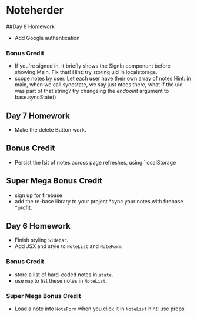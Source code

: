 # Noteherder 

##Day 8 Homework

* Add Google authentication

### Bonus Credit

* If you're signed in, it briefly shows the SignIn component before showing Main. Fix that!
Hint: try storing uid in localstorage.
* scope notes by user. Let each user have their own array of notes
Hint: in main, when we call syncstate, we say just ntoes there, what if the uid was part of that string? try changeing the _endpoint_ argument to base.syncState()

## Day 7 Homework

* Make the delete Button work.

## Bonus Credit 

* Persist the lsit of notes across page refreshes, using `localStorage

## Super Mega Bonus Credit

* sign up for firebase
* add the re-base library to your project 
*sync your notes with firebase
*profit.

## Day 6 Homework

* Finish styling `Sidebar`.
* Add JSX and style to `NoteList` and `NoteForm`.

### Bonus Credit

* store a list of hard-coded notes in `state`.
* use `map` to list these notes in `NoteList`.

### Super Mega Bonus Credit

* Load a note into `NoteForm` when you click it in `NoteList`
hint: use props